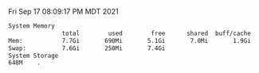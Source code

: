 Fri Sep 17 08:09:17 PM MDT 2021
```bash
System Memory
               total        used        free      shared  buff/cache   available
Mem:           7.7Gi       690Mi       5.1Gi       7.0Mi       1.9Gi       6.6Gi
Swap:          7.6Gi       250Mi       7.4Gi
System Storage
648M	.
```
```bash
